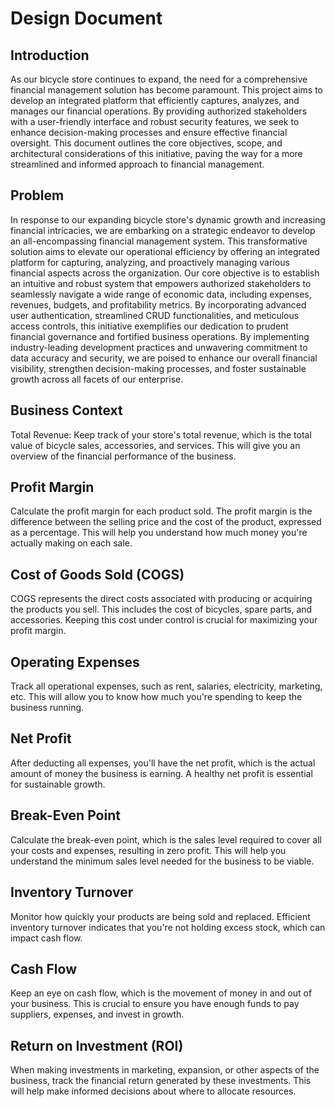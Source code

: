# Design Document

## Introduction
As our bicycle store continues to expand, the need for a comprehensive financial management solution has become paramount. This project aims to develop an integrated platform that efficiently captures, analyzes, and manages our financial operations. By providing authorized stakeholders with a user-friendly interface and robust security features, we seek to enhance decision-making processes and ensure effective financial oversight. This document outlines the core objectives, scope, and architectural considerations of this initiative, paving the way for a more streamlined and informed approach to financial management.

## Problem
In response to our expanding bicycle store's dynamic growth and increasing financial intricacies, we are embarking on a strategic endeavor to develop an all-encompassing financial management system. This transformative solution aims to elevate our operational efficiency by offering an integrated platform for capturing, analyzing, and proactively managing various financial aspects across the organization. Our core objective is to establish an intuitive and robust system that empowers authorized stakeholders to seamlessly navigate a wide range of economic data, including expenses, revenues, budgets, and profitability metrics. By incorporating advanced user authentication, streamlined CRUD functionalities, and meticulous access controls, this initiative exemplifies our dedication to prudent financial governance and fortified business operations. By implementing industry-leading development practices and unwavering commitment to data accuracy and security, we are poised to enhance our overall financial visibility, strengthen decision-making processes, and foster sustainable growth across all facets of our enterprise.

## Business Context
Total Revenue: Keep track of your store's total revenue, which is the total value of bicycle sales, accessories, and services. This will give you an overview of the financial performance of the business.

## Profit Margin 
Calculate the profit margin for each product sold. The profit margin is the difference between the selling price and the cost of the product, expressed as a percentage. This will help you understand how much money you're actually making on each sale.

## Cost of Goods Sold (COGS)
COGS represents the direct costs associated with producing or acquiring the products you sell. This includes the cost of bicycles, spare parts, and accessories. Keeping this cost under control is crucial for maximizing your profit margin.

## Operating Expenses
Track all operational expenses, such as rent, salaries, electricity, marketing, etc. This will allow you to know how much you're spending to keep the business running.

## Net Profit
After deducting all expenses, you'll have the net profit, which is the actual amount of money the business is earning. A healthy net profit is essential for sustainable growth.

## Break-Even Point
Calculate the break-even point, which is the sales level required to cover all your costs and expenses, resulting in zero profit. This will help you understand the minimum sales level needed for the business to be viable.

## Inventory Turnover
Monitor how quickly your products are being sold and replaced. Efficient inventory turnover indicates that you're not holding excess stock, which can impact cash flow.

## Cash Flow
Keep an eye on cash flow, which is the movement of money in and out of your business. This is crucial to ensure you have enough funds to pay suppliers, expenses, and invest in growth.

## Return on Investment (ROI)
When making investments in marketing, expansion, or other aspects of the business, track the financial return generated by these investments. This will help make informed decisions about where to allocate resources.
